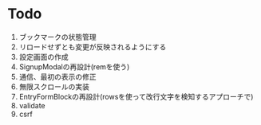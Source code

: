 # Todo
1. ブックマークの状態管理
1. リロードせずとも変更が反映されるようにする
1. 設定画面の作成
1. SignupModalの再設計(remを使う)
1. 通信、最初の表示の修正
1. 無限スクロールの実装
1. EntryFormBlockの再設計(rowsを使って改行文字を検知するアプローチで)
1. validate
1. csrf